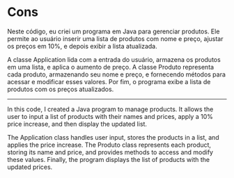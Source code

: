 # Cons
Neste código, eu criei um programa em Java para gerenciar produtos. Ele permite ao usuário inserir uma lista de produtos com nome e preço, ajustar os preços em 10%, e depois exibir a lista atualizada.

A classe Application lida com a entrada do usuário, armazena os produtos em uma lista, e aplica o aumento de preço. A classe Produto representa cada produto, armazenando seu nome e preço, e fornecendo métodos para acessar e modificar esses valores. Por fim, o programa exibe a lista de produtos com os preços atualizados.

------------------------------------------------------------------------------------------------------------------------------------------------------------------------------------------------
In this code, I created a Java program to manage products. It allows the user to input a list of products with their names and prices, apply a 10% price increase, and then display the updated list.

The Application class handles user input, stores the products in a list, and applies the price increase. The Produto class represents each product, storing its name and price, and provides methods to access and modify these values. Finally, the program displays the list of products with the updated prices.













 

